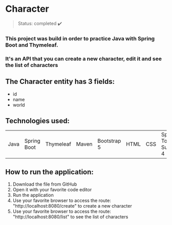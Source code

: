 <h1> Character </h1>

> Status: completed ✔️

### This project was build in order to practice Java with Spring Boot and Thymeleaf.
### It's an API that you can create a new character, edit it and see the list of characters
## The Character entity has 3 fields:

+ id
+ name
+ world

## Technologies used:

<table>
  <tr>
    <td>Java</td>
    <td>Spring Boot</td>
    <td>Thymeleaf</td>
    <td>Maven</td>
    <td>Bootstrap 5</td>
    <td>HTML</td>
    <td>CSS</td>
    <td>Spring Tool Suite 4</td>
  </tr>
</table>

## How to run the application:

1) Download the file from GitHub
2) Open it with your favorite code editor
3) Run the application
4) Use your favorite browser to access the route: "http://localhost:8080/create" to create a new character 
5) Use your favorite browser to access the route:  "http://localhost:8080/list" to see the list of characters 

